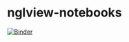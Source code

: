 # nglview-notebooks

[![Binder](https://mybinder.org/badge.svg)](https://mybinder.org/v2/gh/jan-janssen/nglview-notebooks/master?urlpath=lab)
